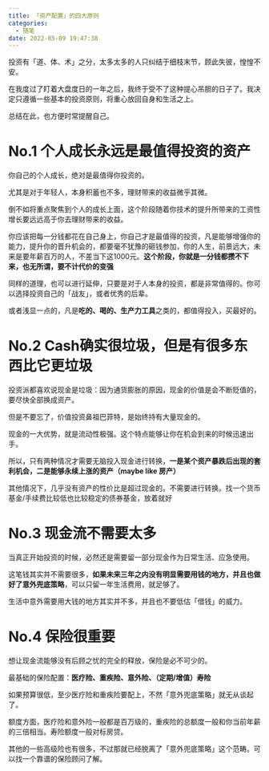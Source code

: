 ```yaml
---
title: 「资产配置」的四大原则
categories:
  - 随笔
date: 2022-05-09 19:47:38
---
```

投资有「道、体、术」之分，太多太多的人只纠结于细枝末节，顾此失彼，惶惶不安。

在我度过了盯着大盘度日的一年之后，我终于受不了这种提心吊胆的日子了。我决定只遵循一些基本的投资原则，将重心放回自身和生活之上。

总结在此，也方便时常提醒自己。

<!--more-->

# No.1 个人成长永远是最值得投资的资产

你自己的个人成长，绝对是最值得你投资的。

尤其是对于年轻人，本身积蓄也不多，理财带来的收益微乎其微。

倒不如将重点聚焦到个人的成长上面，这个阶段随着你技术的提升所带来的工资性增长要远远高于你去理财带来的收益。

你应该把每一分钱都花在自己身上，你自己才是最值得的投资，凡是能够增强你的能力，提升你的晋升机会的，都要毫不犹豫的砸钱参加，你的人生，前景远大，未来是要年薪百万的人，不差当下这1000元。**这个阶段，你就是一分钱都攒不下来，也无所谓，要不计代价的变强**

同样的道理，也可以进行延伸，只要是对于人本身的投资，都是非常值得的。你可以选择投资自己的「战友」，或者优秀的后辈。

或者浅显一点的，凡是**吃的、喝的、生产力工具**之类的，都值得投入，买最好的。

# No.2 Cash确实很垃圾，但是有很多东西比它更垃圾

投资派都喜欢说现金是垃圾：因为通货膨胀的原因，现金的价值是会不断贬值的，要尽快全部换成资产。

但是不要忘了，价值投资鼻祖巴菲特，是始终持有大量现金的。

现金的一大优势，就是流动性极强。这个特点能够让你在机会到来的时候迅速出手。

所以，只有两种情况才需要无脑投入现金进行转换，**一是某个资产暴跌后出现的套利机会，二是能够永续上涨的资产（maybe like 房产）**

其他情况下，几乎没有资产的性价比是超过现金的。不需要进行转换。找一个货币基金/手续费比较低也比较稳定的债券基金，放着就好

# No.3 现金流不需要太多

当真正开始投资的时候，必然还是需要留一部分现金作为日常生活、应急使用。

这笔钱其实并不需要很多，**如果未来三年之内没有明显需要用钱的地方，并且也做好了意外兜底策略**，可以只留一年生活费用，就足够了。

生活中意外需要用大钱的地方其实并不多，并且也不要低估「借钱」的威力。

# No.4 保险很重要

想让现金流能够没有后顾之忧的完全的释放，保险是必不可少的。

最基础的保险配置：**医疗险、重疾险、意外险、（定期/增值）寿险**

如果预算很低，至少医疗险和重疾险要配上，不然「意外兜底策略」就无从谈起了。

额度方面，医疗险和意外险一般都是百万级的，重疾险的总额度一般和你当前年薪的三倍相当。寿险额度一般对标房贷。

其他的一些高级险也有很多，不过那就已经脱离了「意外兜底策略」这个范畴。可以找一个靠谱的保险顾问了解。